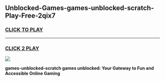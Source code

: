 
## Unblocked-Games-games-unblocked-scratch-Play-Free-2qix7
<h3>
<a href="https://premium76.site?title=games-unblocked-scratch&ref=24M">CLICK TO PLAY</a></h3>
<hr>

<h3>
<a href="https://premium76.site?title=games-unblocked-scratch&ref=24M">CLICK 2 PLAY</a>
  
</h3>

<a href="https://premium76.site?title=games-unblocked-scratch&ref=24M"><img src="https://clearcache.store/games.png"></a>


**games-unblocked-scratch games unblocked: Your Gateway to Fun and Accessible Online Gaming**
